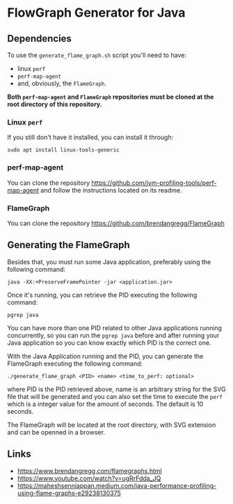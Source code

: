 # FlowGraph Generator for Java

## Dependencies

To use the `generate_flame_graph.sh` script you'll need to have: 

- linux `perf` 
- `perf-map-agent`
- and, obviously, the `FlameGraph`.


**Both `perf-map-agent` and `FlameGraph` repositories must be cloned at the root
directory of this repository.**


### Linux `perf`

If you still don't have it installed, you can install it through:

```
sudo apt install linux-tools-generic
```


### perf-map-agent

You can clone the repository https://github.com/jvm-profiling-tools/perf-map-agent
and follow the instructions located on its readme.


### FlameGraph

You can clone the repository https://github.com/brendangregg/FlameGraph


## Generating the FlameGraph

Besides that, you must run some Java application, preferably using the 
following command:

```
java -XX:+PreserveFramePointer -jar <application.jar> 
```

Once it's running, you can retrieve the PID executing the following command:

```
pgrep java
```

You can have more than one PID related to other Java applications running 
concurrently, so you can run the `pgrep java` before and after running your
Java application so you can know exactly which PID is the correct one.

With the Java Application running and the PID, you can generate the FlameGraph 
executing the following command:

```
./generate_flame_graph <PID> <name> <time_to_perf: optional> 
```

where PID is the PID retrieved above, name is an arbitrary string for the 
SVG file that will be generated and you can also set the time to execute the `perf`
which is a integer value for the amount of seconds. The default is 10 seconds. 

The FlameGraph will be located at the root directory, with SVG extension and can be openned 
in a browser.


## Links

- https://www.brendangregg.com/flamegraphs.html
- https://www.youtube.com/watch?v=ugRrFdda_JQ
- https://maheshsenniappan.medium.com/java-performance-profiling-using-flame-graphs-e29238130375

